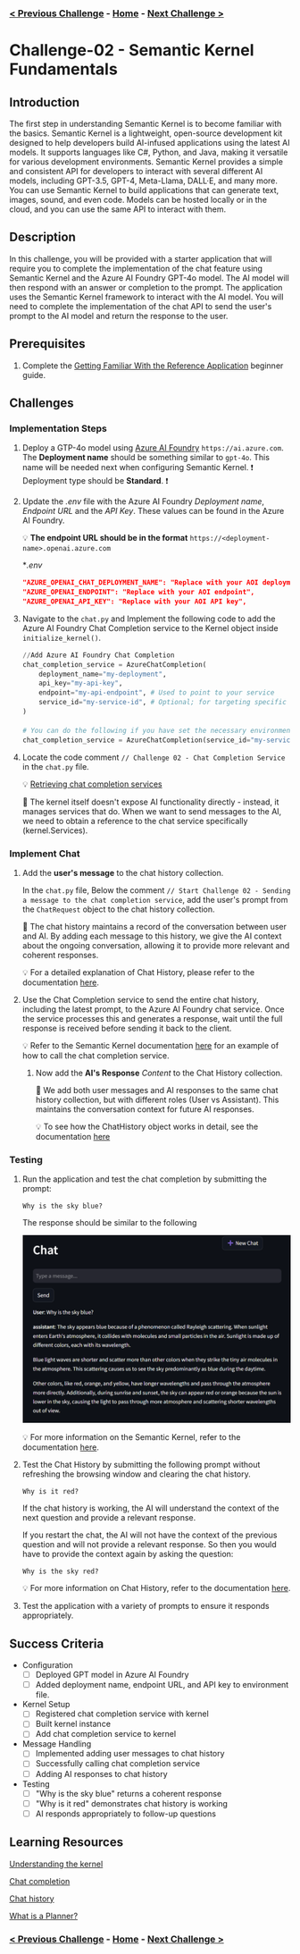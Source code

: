 ### [< Previous Challenge](./Challenge-01.md) - [**Home**](../README.md) - [Next Challenge >](./Challenge-03.md)

# Challenge-02 - Semantic Kernel Fundamentals

## Introduction

The first step in understanding Semantic Kernel is to become familiar with the basics. Semantic Kernel is a lightweight, open-source development kit designed to help developers build AI-infused applications using the latest AI models. It supports languages like C#, Python, and Java, making it versatile for various development environments. Semantic Kernel provides a simple and consistent API for developers to interact with several different AI models, including GPT-3.5, GPT-4, Meta-Llama, DALL·E, and many more. You can use Semantic Kernel to build applications that can generate text, images, sound, and even code. Models can be hosted locally or in the cloud, and you can use the same API to interact with them.

## Description

In this challenge, you will be provided with a starter application that will require you to complete the implementation of the chat feature using Semantic Kernel and the Azure AI Foundry GPT-4o model. The AI model will then respond with an answer or completion to the prompt. The application uses the Semantic Kernel framework to interact with the AI model. You will need to complete the implementation of the chat API to send the user's prompt to the AI model and return the response to the user.

## Prerequisites

1. Complete the [Getting Familiar With the Reference Application](../challenges/Resources/Supporting%20Challenges/Challenge-02-Reference-App.md) beginner guide.

## Challenges

### Implementation Steps

1. Deploy a GTP-4o model using  [Azure AI Foundry](https://ai.azure.com) `https://ai.azure.com`. The **Deployment name** should be something similar to ``` gpt-4o ```. This name will be needed next when configuring Semantic Kernel. :exclamation: Deployment type should be **Standard**. :exclamation:

1. Update the *.env* file with the Azure AI Foundry *Deployment name*, *Endpoint URL* and the *API Key*. These values can be found in the Azure AI Foundry.

    :bulb: **The endpoint URL should be in the format** ```https://<deployment-name>.openai.azure.com```

    **.env*

    ```json
    "AZURE_OPENAI_CHAT_DEPLOYMENT_NAME": "Replace with your AOI deployment name",
    "AZURE_OPENAI_ENDPOINT": "Replace with your AOI endpoint",
    "AZURE_OPENAI_API_KEY": "Replace with your AOI API key",
    ```

1. Navigate to the `chat.py` and Implement the following code to add the Azure AI Foundry Chat Completion service to the Kernel object inside `initialize_kernel()`.

    ```python
    //Add Azure AI Foundry Chat Completion
    chat_completion_service = AzureChatCompletion(
        deployment_name="my-deployment",  
        api_key="my-api-key",
        endpoint="my-api-endpoint", # Used to point to your service
        service_id="my-service-id", # Optional; for targeting specific services within Semantic Kernel
    )
    
    # You can do the following if you have set the necessary environment variables or created a .env file
    chat_completion_service = AzureChatCompletion(service_id="my-service-id")
    ```

1. Locate the code comment `// Challenge 02 - Chat Completion Service` in the `chat.py` file.

    :bulb: [Retrieving chat completion services](https://learn.microsoft.com/en-us/semantic-kernel/concepts/ai-services/chat-completion/?tabs=csharp-AzureOpenAI%2Cpython-AzureOpenAI%2Cjava-AzureOpenAI&pivots=programming-language-python#retrieving-chat-completion-services)

    :pushpin:  The kernel itself doesn't expose AI functionality directly - instead, it manages services that do. When we want to send messages to the AI, we need to obtain a reference to the chat service specifically (kernel.Services).

### Implement Chat

1. Add the **user's message** to the chat history collection.

    In the `chat.py` file, Below the comment `// Start Challenge 02 - Sending a message to the chat completion service`, add the user's prompt from the `ChatRequest` object to the chat history collection.

    :pushpin: The chat history maintains a record of the conversation between user and AI. By adding each message to this history, we give the AI context about the ongoing conversation, allowing it to provide more relevant and coherent responses.

    :bulb: For a detailed explanation of Chat History, please refer to the documentation [here](https://learn.microsoft.com/en-us/semantic-kernel/concepts/ai-services/chat-completion/chat-history?pivots=programming-language-python).

1. Use the Chat Completion service to send the entire chat history, including the latest prompt, to the Azure AI Foundry chat service. Once the service processes this and generates a response, wait until the full response is received before sending it back to the client.

    :bulb: Refer to the Semantic Kernel documentation [here](https://learn.microsoft.com/en-us/semantic-kernel/concepts/ai-services/chat-completion/?tabs=python-AzureOpenAI%2Cpython-AzureOpenAI%2Cjava-AzureOpenAI&pivots=programming-language-python#using-chat-completion-services) for an example of how to call the chat completion service.

    1. Now add the **AI's Response** *Content* to the Chat History collection.

       :pushpin: We add both user messages and AI responses to the same chat history collection, but with different roles (User vs Assistant). This maintains the conversation context for future AI responses.

       :bulb: To see how the ChatHistory object works in detail, see the documentation [here](https://learn.microsoft.com/en-us/semantic-kernel/concepts/ai-services/chat-completion/chat-history?pivots=programming-language-python#creating-a-chat-history-object)

### Testing

1. Run the application and test the chat completion by submitting the prompt:

    ```text
    Why is the sky blue?
    ```

    The response should be similar to the following

    ![Chat Response](./Resources/image/ch02img1.png)

    :bulb: For more information on the Semantic Kernel, refer to the documentation [here](https://learn.microsoft.com/en-us/semantic-kernel/concepts/kernel?pivots=programming-language-python).

1. Test the Chat History by submitting the following prompt without refreshing the browsing window and clearing the chat history.

    ```text
    Why is it red?
    ```

    If the chat history is working, the AI will understand the context of the next question  and provide a relevant response.

    If you restart the chat, the AI will not have the context of the previous question and will not provide a relevant response. So then you would have to provide the context again by asking the question:

    ```text
    Why is the sky red?
    ```

    :bulb: For more information on Chat History, refer to the documentation [here](https://learn.microsoft.com/en-us/semantic-kernel/concepts/ai-services/chat-completion/chat-history?pivots=programming-language-python).

1. Test the application with a variety of prompts to ensure it responds appropriately.

## Success Criteria

- Configuration
  - [ ] Deployed GPT model in Azure AI Foundry
  - [ ] Added deployment name, endpoint URL, and API key to environment file.
- Kernel Setup
  - [ ] Registered chat completion service with kernel
  - [ ] Built kernel instance
  - [ ] Add chat completion service to kernel
- Message Handling
  - [ ] Implemented adding user messages to chat history
  - [ ] Successfully calling chat completion service
  - [ ] Adding AI responses to chat history
- Testing
  - [ ] "Why is the sky blue" returns a coherent response
  - [ ] "Why is it red" demonstrates chat history is working
  - [ ] AI responds appropriately to follow-up questions

## Learning Resources

[Understanding the kernel](https://learn.microsoft.com/en-us/semantic-kernel/concepts/kernel?pivots=programming-language-python)

[Chat completion](https://learn.microsoft.com/en-us/semantic-kernel/concepts/ai-services/chat-completion/?tabs=python-AzureOpenAI%2Cpython-AzureOpenAI%2Cjava-AzureOpenAI&pivots=programming-language-python)

[Chat history](https://learn.microsoft.com/en-us/semantic-kernel/concepts/ai-services/chat-completion/chat-history?pivots=programming-language-python)

[What is a Planner?](https://learn.microsoft.com/en-us/semantic-kernel/concepts/planning?pivots=programming-language-python)

### [< Previous Challenge](./Challenge-01.md) - **[Home](../README.md)** - [Next Challenge >](./Challenge-03.md)
